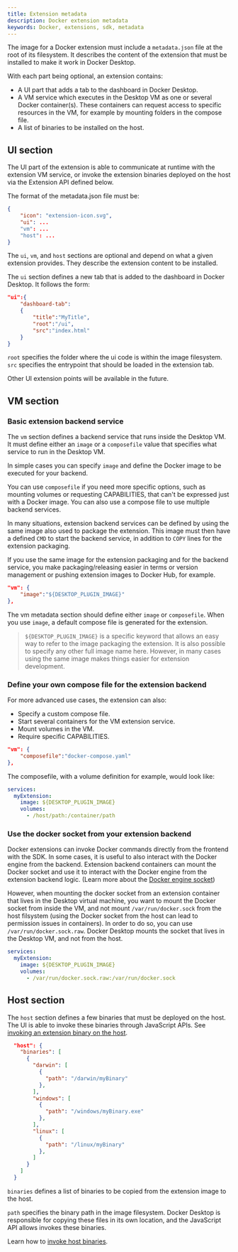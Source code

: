 ```yaml
---
title: Extension metadata
description: Docker extension metadata
keywords: Docker, extensions, sdk, metadata
---
```


The image for a Docker extension must include a `metadata.json` file at the root of its filesystem. It describes the content of the extension that must be installed to make it work in Docker Desktop.

With each part being optional, an extension contains:

- A UI part that adds a tab to the dashboard in Docker Desktop.
- A VM service which executes in the Desktop VM as one or several Docker container(s). These containers can request access to specific resources in the VM, for example by mounting folders in the compose file.
- A list of binaries to be installed on the host.

## UI section

The UI part of the extension is able to communicate at runtime with the extension VM service, or invoke the extension binaries deployed on the host via the Extension API defined below.

The format of the metadata.json file must be:

```json
{
    "icon": "extension-icon.svg",
    "ui": ...
    "vm": ...
    "host": ...
}
```

The `ui`, `vm`, and `host` sections are optional and depend on what a given extension provides. They describe the extension content to be installed.

The `ui` section defines a new tab that is added to the dashboard in Docker Desktop. It follows the form:

```json
"ui":{
    "dashboard-tab":
    {
        "title":"MyTitle",
        "root":"/ui",
        "src":"index.html"
    }
}
```

`root` specifies the folder where the ui code is within the image filesystem.
`src` specifies the entrypoint that should be loaded in the extension tab.

Other UI extension points will be available in the future.

## VM section

### Basic extension backend service

The `vm` section defines a backend service that runs inside the Desktop VM. It must define either an `image` or a `composefile` value that specifies what service to run in the Desktop VM.

In simple cases you can specify `image` and define the Docker image to be executed for your backend.

You can use `composefile` if you need more specific options, such as mounting volumes or requesting CAPABILITIES, that can't be expressed just with a Docker image. You can also use a compose file to use multiple backend services.

In many situations, extension backend services can be defined by using the same image also used to package the extension. This image must then have a defined `CMD` to start the backend service, in addition to `COPY` lines for the extension packaging.

If you use the same image for the extension packaging and for the backend service, you make packaging/releasing easier in terms or version management or pushing extension images to Docker Hub, for example.

```json
"vm": {
    "image":"${DESKTOP_PLUGIN_IMAGE}"
},
```

The vm metadata section should define either `image` or `composefile`. When you use `image`, a default compose file is generated for the extension.

> `${DESKTOP_PLUGIN_IMAGE}` is a specific keyword that allows an easy way to refer to the image packaging the extension. It is also possible to specify any other full image name here. However, in many cases using the same image makes things easier for extension development.

### Define your own compose file for the extension backend

For more advanced use cases, the extension can also:

- Specify a custom compose file.
- Start several containers for the VM extension service.
- Mount volumes in the VM.
- Require specific CAPABILITIES.

```json
"vm": {
    "composefile":"docker-compose.yaml"
},
```

The composefile, with a volume definition for example, would look like:

```yaml
services:
  myExtension:
    image: ${DESKTOP_PLUGIN_IMAGE}
    volumes:
      - /host/path:/container/path
```

### Use the docker socket from your extension backend

Docker extensions can invoke Docker commands directly from the frontend with the SDK. In some cases, it is useful to also interact with the Docker engine from the backend. Extension backend containers can mount the Docker socket and use it to interact with the Docker engine from the extension backend logic. (Learn more about the [Docker engine socket](/engine/reference/commandline/dockerd/#examples))

However, when mounting the docker socket from an extension container that lives in the Desktop virtual machine, you want to mount the Docker socket from inside the VM, and not mount `/var/run/docker.sock` from the host filsystem (using the Docker socket from the host can lead to permission issues in containers).
In order to do so, you can use `/var/run/docker.sock.raw`. Docker Desktop mounts the socket that lives in the Desktop VM, and not from the host.

```yaml
services:
  myExtension:
    image: ${DESKTOP_PLUGIN_IMAGE}
    volumes:
      - /var/run/docker.sock.raw:/var/run/docker.sock
```

## Host section

The `host` section defines a few binaries that must be deployed on the host. The UI is able to invoke these binaries through JavaScript APIs. See [invoking an extension binary on the host](../dev/api/backend.md#invoke-an-extension-binary-on-the-host).

```json
  "host": {
    "binaries": [
      {
        "darwin": [
          {
            "path": "/darwin/myBinary"
          },
        ],
        "windows": [
          {
            "path": "/windows/myBinary.exe"
          },
        ],
        "linux": [
          {
            "path": "/linux/myBinary"
          },
        ]
      }
    ]
  }
```

`binaries` defines a list of binaries to be copied from the extension image to the host.

`path` specifies the binary path in the image filesystem. Docker Desktop is responsible for copying these files in its own location, and the JavaScript API allows invokes these binaries.

Learn how to [invoke host binaries](../guides/invoke-host-binaries.md).
